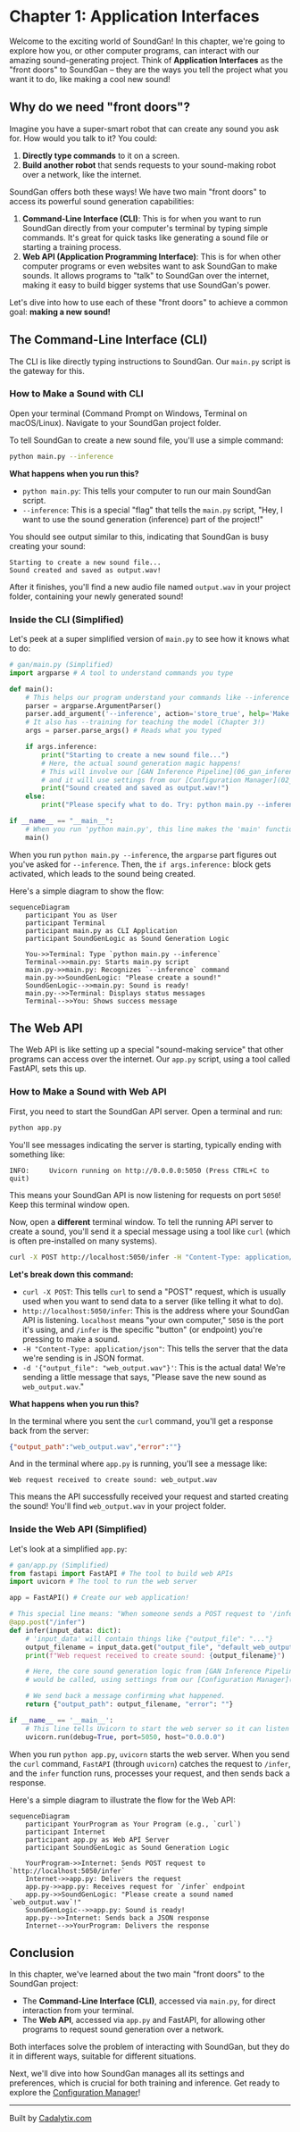 # Chapter 1: Application Interfaces

Welcome to the exciting world of SoundGan! In this chapter, we're going to explore how you, or other computer programs, can interact with our amazing sound-generating project. Think of **Application Interfaces** as the "front doors" to SoundGan – they are the ways you tell the project what you want it to do, like making a cool new sound!

## Why do we need "front doors"?

Imagine you have a super-smart robot that can create any sound you ask for. How would you talk to it? You could:

1.  **Directly type commands** to it on a screen.
2.  **Build another robot** that sends requests to your sound-making robot over a network, like the internet.

SoundGan offers both these ways! We have two main "front doors" to access its powerful sound generation capabilities:

1.  **Command-Line Interface (CLI)**: This is for when you want to run SoundGan directly from your computer's terminal by typing simple commands. It's great for quick tasks like generating a sound file or starting a training process.
2.  **Web API (Application Programming Interface)**: This is for when other computer programs or even websites want to ask SoundGan to make sounds. It allows programs to "talk" to SoundGan over the internet, making it easy to build bigger systems that use SoundGan's power.

Let's dive into how to use each of these "front doors" to achieve a common goal: **making a new sound!**

## The Command-Line Interface (CLI)

The CLI is like directly typing instructions to SoundGan. Our `main.py` script is the gateway for this.

### How to Make a Sound with CLI

Open your terminal (Command Prompt on Windows, Terminal on macOS/Linux). Navigate to your SoundGan project folder.

To tell SoundGan to create a new sound file, you'll use a simple command:

```bash
python main.py --inference
```

**What happens when you run this?**

*   `python main.py`: This tells your computer to run our main SoundGan script.
*   `--inference`: This is a special "flag" that tells the `main.py` script, "Hey, I want to use the sound generation (inference) part of the project!"

You should see output similar to this, indicating that SoundGan is busy creating your sound:

```
Starting to create a new sound file...
Sound created and saved as output.wav!
```

After it finishes, you'll find a new audio file named `output.wav` in your project folder, containing your newly generated sound!

### Inside the CLI (Simplified)

Let's peek at a super simplified version of `main.py` to see how it knows what to do:

```python
# gan/main.py (Simplified)
import argparse # A tool to understand commands you type

def main():
    # This helps our program understand your commands like --inference
    parser = argparse.ArgumentParser()
    parser.add_argument('--inference', action='store_true', help='Make new sounds.')
    # It also has --training for teaching the model (Chapter 3!)
    args = parser.parse_args() # Reads what you typed

    if args.inference:
        print("Starting to create a new sound file...")
        # Here, the actual sound generation magic happens!
        # This will involve our [GAN Inference Pipeline](06_gan_inference_pipeline_.md)
        # and it will use settings from our [Configuration Manager](02_configuration_manager_.md).
        print("Sound created and saved as output.wav!")
    else:
        print("Please specify what to do. Try: python main.py --inference")

if __name__ == "__main__":
    # When you run 'python main.py', this line makes the 'main' function start.
    main()
```

When you run `python main.py --inference`, the `argparse` part figures out you've asked for `--inference`. Then, the `if args.inference:` block gets activated, which leads to the sound being created.

Here's a simple diagram to show the flow:

```mermaid
sequenceDiagram
    participant You as User
    participant Terminal
    participant main.py as CLI Application
    participant SoundGenLogic as Sound Generation Logic

    You->>Terminal: Type `python main.py --inference`
    Terminal->>main.py: Starts main.py script
    main.py->>main.py: Recognizes `--inference` command
    main.py->>SoundGenLogic: "Please create a sound!"
    SoundGenLogic-->>main.py: Sound is ready!
    main.py-->>Terminal: Displays status messages
    Terminal-->>You: Shows success message
```

## The Web API

The Web API is like setting up a special "sound-making service" that other programs can access over the internet. Our `app.py` script, using a tool called FastAPI, sets this up.

### How to Make a Sound with Web API

First, you need to start the SoundGan API server. Open a terminal and run:

```bash
python app.py
```

You'll see messages indicating the server is starting, typically ending with something like:

```
INFO:     Uvicorn running on http://0.0.0.0:5050 (Press CTRL+C to quit)
```

This means your SoundGan API is now listening for requests on port `5050`! Keep this terminal window open.

Now, open a **different** terminal window. To tell the running API server to create a sound, you'll send it a special message using a tool like `curl` (which is often pre-installed on many systems).

```bash
curl -X POST http://localhost:5050/infer -H "Content-Type: application/json" -d '{"output_file": "web_output.wav"}'
```

**Let's break down this command:**

*   `curl -X POST`: This tells `curl` to send a "POST" request, which is usually used when you want to send data to a server (like telling it what to do).
*   `http://localhost:5050/infer`: This is the address where your SoundGan API is listening. `localhost` means "your own computer," `5050` is the port it's using, and `/infer` is the specific "button" (or endpoint) you're pressing to make a sound.
*   `-H "Content-Type: application/json"`: This tells the server that the data we're sending is in JSON format.
*   `-d '{"output_file": "web_output.wav"}'`: This is the actual data! We're sending a little message that says, "Please save the new sound as `web_output.wav`."

**What happens when you run this?**

In the terminal where you sent the `curl` command, you'll get a response back from the server:

```json
{"output_path":"web_output.wav","error":""}
```

And in the terminal where `app.py` is running, you'll see a message like:

```
Web request received to create sound: web_output.wav
```

This means the API successfully received your request and started creating the sound! You'll find `web_output.wav` in your project folder.

### Inside the Web API (Simplified)

Let's look at a simplified `app.py`:

```python
# gan/app.py (Simplified)
from fastapi import FastAPI # The tool to build web APIs
import uvicorn # The tool to run the web server

app = FastAPI() # Create our web application!

# This special line means: "When someone sends a POST request to '/infer'..."
@app.post("/infer")
def infer(input_data: dict):
    # 'input_data' will contain things like {"output_file": "..."}
    output_filename = input_data.get("output_file", "default_web_output.wav")
    print(f"Web request received to create sound: {output_filename}")

    # Here, the core sound generation logic from [GAN Inference Pipeline](06_gan_inference_pipeline_.md)
    # would be called, using settings from our [Configuration Manager](02_configuration_manager_.md).

    # We send back a message confirming what happened.
    return {"output_path": output_filename, "error": ""}

if __name__ == '__main__':
    # This line tells Uvicorn to start the web server so it can listen for requests.
    uvicorn.run(debug=True, port=5050, host="0.0.0.0")
```

When you run `python app.py`, `uvicorn` starts the web server. When you send the `curl` command, `FastAPI` (through `uvicorn`) catches the request to `/infer`, and the `infer` function runs, processes your request, and then sends back a response.

Here's a simple diagram to illustrate the flow for the Web API:

```mermaid
sequenceDiagram
    participant YourProgram as Your Program (e.g., `curl`)
    participant Internet
    participant app.py as Web API Server
    participant SoundGenLogic as Sound Generation Logic

    YourProgram->>Internet: Sends POST request to `http://localhost:5050/infer`
    Internet->>app.py: Delivers the request
    app.py->>app.py: Receives request for `/infer` endpoint
    app.py->>SoundGenLogic: "Please create a sound named `web_output.wav`!"
    SoundGenLogic-->>app.py: Sound is ready!
    app.py-->>Internet: Sends back a JSON response
    Internet-->>YourProgram: Delivers the response
```

## Conclusion

In this chapter, we've learned about the two main "front doors" to the SoundGan project:

*   The **Command-Line Interface (CLI)**, accessed via `main.py`, for direct interaction from your terminal.
*   The **Web API**, accessed via `app.py` and FastAPI, for allowing other programs to request sound generation over a network.

Both interfaces solve the problem of interacting with SoundGan, but they do it in different ways, suitable for different situations.

Next, we'll dive into how SoundGan manages all its settings and preferences, which is crucial for both training and inference. Get ready to explore the [Configuration Manager](02_configuration_manager_.md)!

---

Built by [Cadalytix.com](https://github.com/kmishra1204/codalytix-web)
